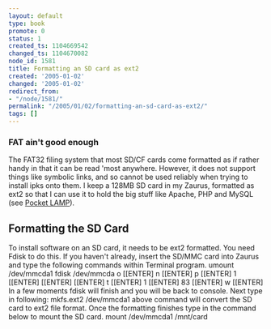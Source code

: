 ```yaml
---
layout: default
type: book
promote: 0
status: 1
created_ts: 1104669542
changed_ts: 1104670082
node_id: 1581
title: Formatting an SD card as ext2
created: '2005-01-02'
changed: '2005-01-02'
redirect_from:
- "/node/1581/"
permalink: "/2005/01/02/formatting-an-sd-card-as-ext2/"
tags: []
---
```

### FAT ain't good enough
The FAT32 filing system that most SD/CF cards come formatted as if rather handy in that it can be read 'most anywhere.  However, it does not support things like symbolic links, and so cannot be used reliably when trying to install ipks onto them.  I keep a 128MB SD card in my Zaurus, formatted as ext2 so that I can use it to hold the big stuff like Apache, PHP and MySQL (see [Pocket LAMP](http://anjackson.net/2004/09/06/pocket-lamp)).

## Formatting the SD Card
To install software on an SD card, it needs to be ext2 formatted. You need Fdisk to do this.
If you haven't already, insert the SD/MMC card into Zaurus and type the following commands within Terminal program.
  umount /dev/mmcda1
  fdisk /dev/mmcda
  o [[ENTER]
  n [[ENTER] p [[ENTER] 1 [[ENTER] [[ENTER] [[ENTER]
  t [[ENTER] 1 [[ENTER] 83 [[ENTER]
  w [[ENTER]
In a few moments fdisk will finish and you will be back to console. Next type in following:
  mkfs.ext2 /dev/mmcda1
above command will convert the SD card to ext2 file format. Once the formatting finishes type in the command below to mount the SD card.
  mount /dev/mmcda1 /mnt/card
